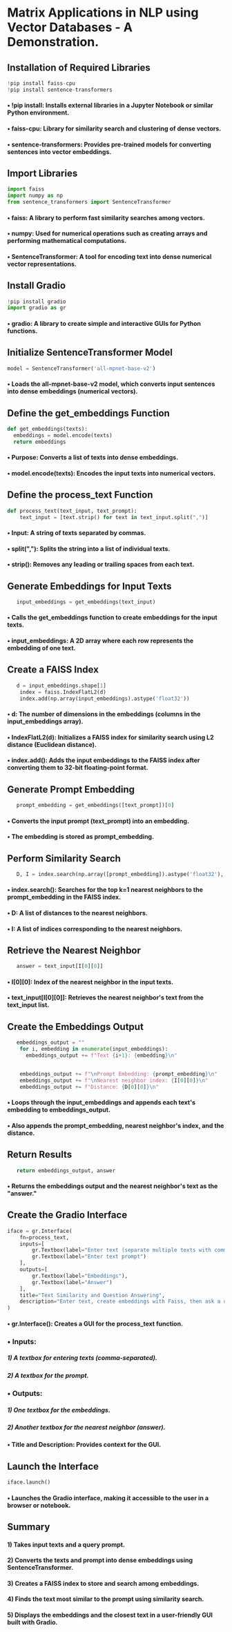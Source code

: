 # Matrix Applications in NLP using Vector Databases - A Demonstration.

## Installation of Required Libraries
```python
!pip install faiss-cpu
!pip install sentence-transformers
```
#### •  !pip install:  Installs external libraries in a Jupyter Notebook or similar Python environment.
#### • faiss-cpu: Library for similarity search and clustering of dense vectors.
#### • sentence-transformers: Provides pre-trained models for converting sentences into vector embeddings. 


## Import Libraries
```python
import faiss
import numpy as np
from sentence_transformers import SentenceTransformer
```
#### •  faiss: A library to perform fast similarity searches among vectors.
#### •  numpy: Used for numerical operations such as creating arrays and performing mathematical computations.
#### •  SentenceTransformer: A tool for encoding text into dense numerical vector representations.


## Install Gradio
```python
!pip install gradio
import gradio as gr
```
#### •  gradio: A library to create simple and interactive GUIs for Python functions.


## Initialize SentenceTransformer Model
```python
model = SentenceTransformer('all-mpnet-base-v2')
```
#### •  Loads the all-mpnet-base-v2 model, which converts input sentences into dense embeddings (numerical vectors).


## Define the get_embeddings Function
```python
def get_embeddings(texts):
  embeddings = model.encode(texts)
  return embeddings
```
#### •  Purpose: Converts a list of texts into dense embeddings.
#### •  model.encode(texts): Encodes the input texts into numerical vectors.


## Define the process_text Function
```python
def process_text(text_input, text_prompt):
    text_input = [text.strip() for text in text_input.split(",")]
```
#### •  Input: A string of texts separated by commas.
#### •  split(","): Splits the string into a list of individual texts.
#### •  strip(): Removes any leading or trailing spaces from each text.


## Generate Embeddings for Input Texts
```python
   input_embeddings = get_embeddings(text_input)
```
#### •  Calls the get_embeddings function to create embeddings for the input texts.
#### •  input_embeddings: A 2D array where each row represents the embedding of one text.


## Create a FAISS Index
```python
   d = input_embeddings.shape[1]
    index = faiss.IndexFlatL2(d)
    index.add(np.array(input_embeddings).astype('float32'))
```
#### •  d: The number of dimensions in the embeddings (columns in the input_embeddings array).
#### •  IndexFlatL2(d): Initializes a FAISS index for similarity search using L2 distance (Euclidean distance).
#### •  index.add(): Adds the input embeddings to the FAISS index after converting them to 32-bit floating-point format.


## Generate Prompt Embedding
```python
   prompt_embedding = get_embeddings([text_prompt])[0]
```
#### •  Converts the input prompt (text_prompt) into an embedding.
#### •  The embedding is stored as prompt_embedding.


## Perform Similarity Search
```python
   D, I = index.search(np.array([prompt_embedding]).astype('float32'), k=1)
```
#### •  index.search(): Searches for the top k=1 nearest neighbors to the prompt_embedding in the FAISS index.
#### •  D: A list of distances to the nearest neighbors.
#### •  I: A list of indices corresponding to the nearest neighbors.


## Retrieve the Nearest Neighbor
```python
   answer = text_input[I[0][0]]
```
#### •  I[0][0]: Index of the nearest neighbor in the input texts.
#### •  text_input[I[0][0]]: Retrieves the nearest neighbor's text from the text_input list.


## Create the Embeddings Output
```python
   embeddings_output = ""
    for i, embedding in enumerate(input_embeddings):
      embeddings_output += f"Text {i+1}: {embedding}\n"


    embeddings_output += f"\nPrompt Embedding: {prompt_embedding}\n"
    embeddings_output += f"\nNearest neighbor index: {I[0][0]}\n"
    embeddings_output += f"Distance: {D[0][0]}\n"
```
#### •  Loops through the input_embeddings and appends each text's embedding to embeddings_output.
#### •  Also appends the prompt_embedding, nearest neighbor's index, and the distance.


## Return Results
```python
   return embeddings_output, answer
```
#### •  Returns the embeddings output and the nearest neighbor's text as the "answer."


## Create the Gradio Interface
```python
iface = gr.Interface(
    fn=process_text,
    inputs=[
        gr.Textbox(label="Enter text (separate multiple texts with commas)"),
        gr.Textbox(label="Enter text prompt")
    ],
    outputs=[
        gr.Textbox(label="Embeddings"),
        gr.Textbox(label="Answer")
    ],
    title="Text Similarity and Question Answering",
    description="Enter text, create embeddings with Faiss, then ask a question about the text."
)
```
#### •  gr.Interface(): Creates a GUI for the process_text function.

### •  Inputs:
#####   1)  A textbox for entering texts (comma-separated).
#####   2)  A textbox for the prompt.

### •  Outputs:
#####   1)  One textbox for the embeddings.
#####   2)  Another textbox for the nearest neighbor (answer).

#### •  Title and Description: Provides context for the GUI.


## Launch the Interface
```python
iface.launch()
```
#### •  Launches the Gradio interface, making it accessible to the user in a browser or notebook.


## Summary
#### 1)  Takes input texts and a query prompt.
#### 2)  Converts the texts and prompt into dense embeddings using SentenceTransformer.
#### 3)  Creates a FAISS index to store and search among embeddings.
#### 4)  Finds the text most similar to the prompt using similarity search.
#### 5)  Displays the embeddings and the closest text in a user-friendly GUI built with Gradio.

